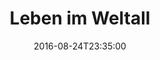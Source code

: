 ---
date: '2016-08-24T23:35:00'
talk_date: '1988-04-25T19:30:00'
talk_speakers:
  speaker1:
    name: Gerhard Kind, Bad Kreuznach
title: 'Leben im Weltall'
---